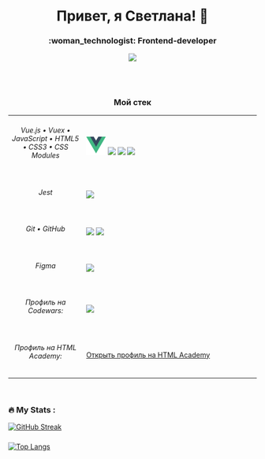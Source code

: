 <h1 align="center"> Привет, я Светлана! 👋</h1>
<h3 align="center"> :woman_technologist: Frontend-developer</h3>

<div align="center">
  <img src="https://media.giphy.com/media/mIZ9rPeMKefm0/giphy.gif" width="200" height="auto"/>
</div>

<h6><img src="https://komarev.com/ghpvc/?username=your-github-username&style=flat-square&color=blue" alt=""/></h6>


<!--
**Svetlana177/Svetlana177** is a ✨ _special_ ✨ repository because its `README.md` (this file) appears on your GitHub profile.

Here are some ideas to get you started:

- 🔭 I’m currently working on ...
- 🌱 I’m currently learning ...
- 👯 I’m looking to collaborate on ...
- 🤔 I’m looking for help with ...
- 💬 Ask me about ...
- 📫 How to reach me: ...
- 😄 Pronouns: ...
- ⚡ Fun fact: ...
-->

<h3 align="center">Мой стек</h3>

<table>
<tbody>
<tr>
<td align="center" width="30%">
<h6>Vue.js • Vuex • JavaScript • HTML5 • CSS3 • CSS Modules</h6>
</td>
<td>
<img src="https://github.com/devicons/devicon/blob/master/icons/vuejs/vuejs-original.svg" height="40px"/>
<img src="https://user-images.githubusercontent.com/65166970/204084636-c680546c-edeb-4cbe-9ba3-bc00a5853c8c.svg" height="40px"/>
<img src="https://user-images.githubusercontent.com/65166970/204084640-fc0dc408-4594-4a9d-8b2d-7f864a0a7c39.svg" height="40px"/>
<img src="https://user-images.githubusercontent.com/65166970/204084645-ec69de45-81d0-4ef8-9a4c-84c69f89ab2a.svg" height="40px"/>
</td>
</tr>
<tr>
<td align="center">
<h6>Jest</h6>
</td>
<td>
<img src="https://user-images.githubusercontent.com/65166970/204084651-5bcc305b-287a-4880-89e4-f9a671b3f67a.svg" height="40px"/>
</td>
</tr>
<tr>
<td align="center">
<h6>Git • GitHub</h6>
</td>
<td>
<img src="https://user-images.githubusercontent.com/65166970/204084684-c76c19ad-0651-4744-81a9-6bbd6521f497.svg" height="40px"/>
<img src="https://user-images.githubusercontent.com/65166970/204084686-ce87d896-9d70-468d-8451-aba59f9d2559.svg" height="40px"/>
</td>
</tr>
<tr>
<td align="center">
<h6>Figma</h6>
</td>
<td>
<img src="https://user-images.githubusercontent.com/65166970/204084679-72f55863-9313-4a5a-a64b-e61cfb253b79.svg" height="40px"/>
</td>
</tr>

  <tr>
<td align="center">
<h6>Профиль на Codewars:</h6>
</td>
<td>
<a target="_blank" href="https://www.codewars.com/users/rsschool_9fed11c7eb5e8b08" title="Открыть профиль на Codewars">
<img src="https://www.codewars.com/users/rsschool_9fed11c7eb5e8b08/badges/small" height="25px"/>
</a>
</td>
</tr>

<tr>
<td align="center">
<h6>Профиль на HTML Academy:</h6>
</td>
<td>
<a target="_blank" href="https://htmlacademy.ru/profile/svetlana_r" title="Открыть профиль на HTML Academy">Открыть профиль на HTML Academy</a>
</td>
</tr>
</tbody>
</table>

<br>
<p>  </p>




### :fire: My Stats :
[![GitHub Streak](http://github-readme-streak-stats.herokuapp.com?user=Svetlana177&theme=dark&background=000000)](https://git.io/streak-stats)

### 
[![Top Langs](https://github-readme-stats.vercel.app/api/top-langs/?username=Svetlana177&layout=compact&theme=vision-friendly-dark)](https://github.com/anuraghazra/github-readme-stats)

